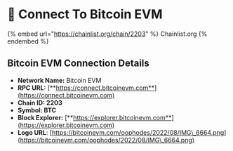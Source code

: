 # 🔌 Connect To Bitcoin EVM

{% embed url="https://chainlist.org/chain/2203" %}
Chainlist.org
{% endembed %}

## Bitcoin EVM Connection Details <a href="#nova-network-public-ledger" id="nova-network-public-ledger"></a>

* **Network Name:** Bitcoin EVM
* **RPC URL:** [**https://connect.bitcoinevm.com**](https://connect.bitcoinevm.com)​
* **Chain ID: 2203**
* **Symbol: BTC**
* **Block Explorer:** [**https://explorer.bitcoinevm.com**](https://explorer.bitcoinevm.com)
* **Logo URL**: [https://bitcoinevm.com/oophodes/2022/08/IMG\_6664.png](https://bitcoinevm.com/oophodes/2022/08/IMG\_6664.png)
